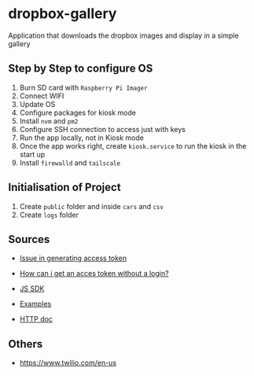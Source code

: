 # dropbox-gallery

Application that downloads the dropbox images and display in a simple gallery

## Step by Step to configure OS

1. Burn SD card with `Raspberry Pi Imager`
2. Connect WIFI
3. Update OS
4. Configure packages for kiosk mode
5. Install `nvm` and `pm2`
6. Configure SSH connection to access just with keys
7. Run the app locally, not in Kiosk mode
8. Once the app works right, create `kiosk.service` to run the kiosk in the start up
9. Install `firewalld` and `tailscale`

## Initialisation of Project

1. Create `public` folder and inside `cars` and `csv`
2. Create `logs` folder

## Sources

- [Issue in generating access token](https://www.dropboxforum.com/t5/Dropbox-API-Support-Feedback/Issue-in-generating-access-token/m-p/592667#M27563)
- [How can i get an acces token without a login?](https://www.dropboxforum.com/t5/Dropbox-API-Support-Feedback/How-can-i-get-an-acces-token-without-a-login/td-p/690457/page/1)

- [JS SDK](https://dropbox.github.io/dropbox-sdk-js/index.html)
- [Examples](https://github.com/dropbox/dropbox-sdk-js/tree/main/examples/javascript)
- [HTTP doc](https://www.dropbox.com/developers/documentation/http/documentation)

## Others

- https://www.twilio.com/en-us